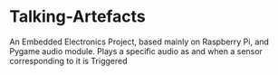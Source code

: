 # Talking-Artefacts
An Embedded Electronics Project, based mainly on Raspberry Pi, and Pygame audio module. Plays a specific audio as and when a sensor corresponding to it is Triggered
